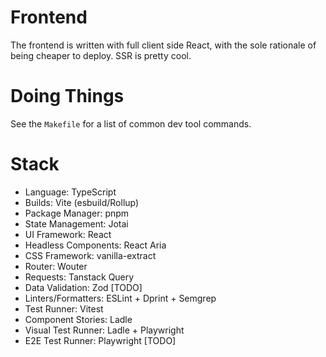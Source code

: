 # Frontend

The frontend is written with full client side React, with the sole rationale of
being cheaper to deploy. SSR is pretty cool.

# Doing Things

See the `Makefile` for a list of common dev tool commands.

# Stack

- Language: TypeScript
- Builds: Vite (esbuild/Rollup)
- Package Manager: pnpm
- State Management: Jotai
- UI Framework: React
- Headless Components: React Aria
- CSS Framework: vanilla-extract
- Router: Wouter
- Requests: Tanstack Query
- Data Validation: Zod [TODO]
- Linters/Formatters: ESLint + Dprint + Semgrep
- Test Runner: Vitest
- Component Stories: Ladle
- Visual Test Runner: Ladle + Playwright
- E2E Test Runner: Playwright [TODO]
